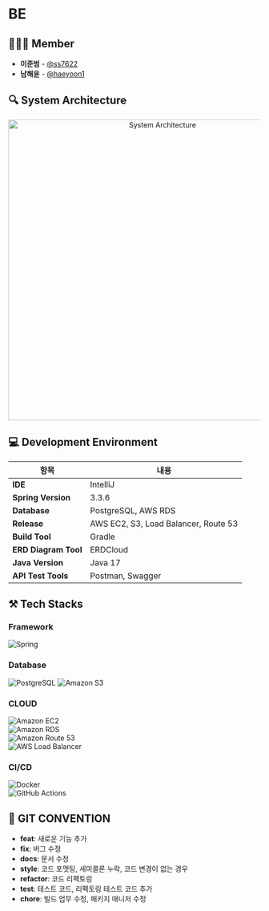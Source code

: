 # BE  

## 🙋🏻‍♂️ Member  
- **이준범** - [@ss7622](https://github.com/ss7622)  
- **남해윤** - [@haeyoon1](https://github.com/qormoon)  


## 🔍 System Architecture  
<p align="center">  
  <img src="https://github.com/user-attachments/assets/429c6d1b-ded4-479c-bf86-b069e593c25d" alt="System Architecture" width="600">  
</p>  


## 💻 Development Environment  
| 항목                       | 내용                                   |
|----------------------------|---------------------------------------|
| **IDE**                   | IntelliJ                              |
| **Spring Version**        | 3.3.6                                 |
| **Database**              | PostgreSQL, AWS RDS                   |
| **Release**               | AWS EC2, S3, Load Balancer, Route 53  |
| **Build Tool**            | Gradle                                |
| **ERD Diagram Tool**      | ERDCloud                              |
| **Java Version**          | Java 17                               |
| **API Test Tools**        | Postman, Swagger                      |


## ⚒️ Tech Stacks  

### Framework  
![Spring](https://img.shields.io/badge/Spring-6DB33F?style=for-the-badge&logo=spring&logoColor=white)

### Database  
![PostgreSQL](https://img.shields.io/badge/PostgreSQL-336791?style=for-the-badge&logo=postgresql&logoColor=white)
![Amazon S3](https://img.shields.io/badge/Amazon%20S3-569A31?style=for-the-badge&logo=amazons3&logoColor=white) 

### CLOUD  
![Amazon EC2](https://img.shields.io/badge/Amazon%20EC2-FF9900?style=for-the-badge&logo=amazonaws&logoColor=white)  
![Amazon RDS](https://img.shields.io/badge/Amazon%20RDS-527FFF?style=for-the-badge&logo=amazonrds&logoColor=white)   
![Amazon Route 53](https://img.shields.io/badge/Route%2053-FF9900?style=for-the-badge&logo=amazonroute53&logoColor=white)  
![AWS Load Balancer](https://img.shields.io/badge/Load%20Balancer-1E90FF?style=for-the-badge&logo=amazonaws&logoColor=white)  

### CI/CD  
![Docker](https://img.shields.io/badge/Docker-2496ED?style=for-the-badge&logo=docker&logoColor=white)  
![GitHub Actions](https://img.shields.io/badge/GitHub%20Actions-2088FF?style=for-the-badge&logo=githubactions&logoColor=white)


## 📡 GIT CONVENTION  

- **feat**: 새로운 기능 추가
- **fix**: 버그 수정
- **docs**: 문서 수정
- **style**: 코드 포맷팅, 세미콜론 누락, 코드 변경이 없는 경우
- **refactor**: 코드 리팩토링
- **test**: 테스트 코드, 리펙토링 테스트 코드 추가
- **chore**: 빌드 업무 수정, 패키지 매니저 수정
